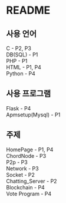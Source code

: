 # README
## 사용 언어
C - P2, P3  
DB(SQL) - P1  
PHP - P1  
HTML - P1, P4  
Python - P4  

## 사용 프로그램
Flask - P4  
Apmsetup(Mysql) - P1  

## 주제
HomePage - P1, P4  
ChordNode - P3  
P2p - P3  
Network - P3  
Socket - P2  
Chatting_Server - P2  
Blockchain - P4  
Vote Program - P4  
